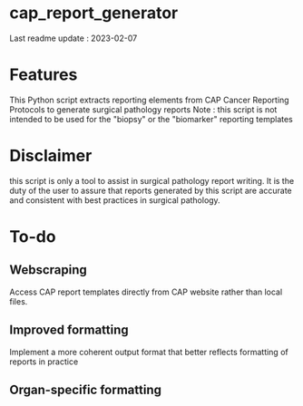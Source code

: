 # cap_report_generator

Last readme update : 2023-02-07

# Features
This Python script extracts reporting elements from CAP Cancer Reporting Protocols to generate surgical pathology reports
Note : this script is not intended to be used for the "biopsy" or the "biomarker" reporting templates

# Disclaimer
this script is only a tool to assist in surgical pathology report writing. It is the duty of the user to assure that reports generated by this script are accurate and consistent with best practices in surgical pathology. 

# To-do

## Webscraping
Access CAP report templates directly from CAP website rather than local files.

## Improved formatting
Implement a more coherent output format that better reflects formatting of reports in practice

## Organ-specific formatting
